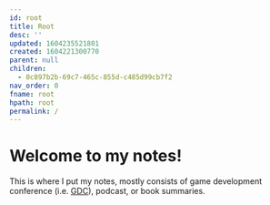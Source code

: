 ```yaml
---
id: root
title: Root
desc: ''
updated: 1604235521801
created: 1604221300770
parent: null
children:
  - 0c897b2b-69c7-465c-855d-c485d99cb7f2
nav_order: 0
fname: root
hpath: root
permalink: /
---
```

# Welcome to my notes!

This is where I put my notes, mostly consists of game development conference (i.e. [GDC](notes/0c897b2b-69c7-465c-855d-c485d99cb7f2)), podcast, or book summaries. 

